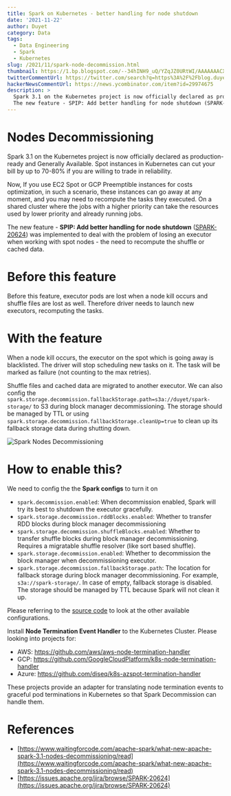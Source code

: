 ```yaml
---
title: Spark on Kubernetes - better handling for node shutdown
date: '2021-11-22'
author: Duyet
category: Data
tags:
  - Data Engineering
  - Spark
  - Kubernetes
slug: /2021/11/spark-node-decommission.html
thumbnail: https://1.bp.blogspot.com/--34hINH9_uQ/YZqJZ0URtWI/AAAAAAACXDw/yGn6wkjBWaMDfSZL3Hylwz6ILzP4xKDvACLcBGAsYHQ/s0/spark-spot-node-shutdown.png
twitterCommentUrl: https://twitter.com/search?q=https%3A%2F%2Fblog.duyet.net%2F2021%2F11%2Fspark-node-decommission.html
hackerNewsCommentUrl: https://news.ycombinator.com/item?id=29974675
description: >
  Spark 3.1 on the Kubernetes project is now officially declared as production-ready and Generally Available. Spot instances in Kubernetes can cut your bill by up to 70-80% if you are willing to trade in reliability.
  The new feature - SPIP: Add better handling for node shutdown (SPARK-20624) was implemented to deal with the problem of losing an executor when working with spot nodes - the need to recompute the shuffle or cached data.
---
```


# Nodes Decommissioning

Spark 3.1 on the Kubernetes project is now officially declared as production-ready and Generally Available. Spot instances in Kubernetes can cut your bill by up to 70-80% if you are willing to trade in reliability.

Now, If you use EC2 Spot or GCP Preemptible instances for costs optimization, in such a scenario, these instances can go away at any moment, and you may need to recompute the tasks they executed. On a shared cluster where the jobs with a higher priority can take the resources used by lower priority and already running jobs.

The new feature - **SPIP: Add better handling for node shutdown** ([SPARK-20624](https://issues.apache.org/jira/browse/SPARK-20624)) was implemented to deal with the problem of losing an executor when working with spot nodes - the need to recompute the shuffle or cached data.

# Before this feature

Before this feature, executor pods are lost when a node kill occurs and shuffle files are lost as well. Therefore driver needs to launch new executors, recomputing the tasks.

# With the feature

When a node kill occurs, the executor on the spot which is going away is blacklisted. The driver will stop scheduling new tasks on it. The task will be marked as failure (not counting to the max retries).

Shuffle files and cached data are migrated to another executor. We can also config the `spark.storage.decommission.fallbackStorage.path=s3a://duyet/spark-storage/` to S3 during block manager decommissioning. The storage should be managed by TTL or using `spark.storage.decommission.fallbackStorage.cleanUp=true` to clean up its fallback storage data during shutting down.

![Spark Nodes Decommissioning](/media/2021/11/spark-spot-node-shutdown.png)

# How to enable this?

We need to config the the **Spark configs** to turn it on

- `spark.decommission.enabled`: When decommission enabled, Spark will try its best to shutdown the executor gracefully.
- `spark.storage.decommission.rddBlocks.enabled`: Whether to transfer RDD blocks during block manager decommissioning
- `spark.storage.decommission.shuffleBlocks.enabled`: Whether to transfer shuffle blocks during block manager decommissioning. Requires a migratable shuffle resolver (like sort based shuffle).
- `spark.storage.decommission.enabled`: Whether to decommission the block manager when decommissioning executor.
- `spark.storage.decommission.fallbackStorage.path`: The location for fallback storage during block manager decommissioning. For example, `s3a://spark-storage/`. In case of empty, fallback storage is disabled. The storage should be managed by TTL because Spark will not clean it up.

Please referring to the [source code](https://github.com/apache/spark/blob/2e31e2c5f30742c312767f26b17396c4ecfbef72/core/src/main/scala/org/apache/spark/internal/config/package.scala#L1954) to look at the other available configurations.

Install **Node Termination Event Handler** to the Kubernetes Cluster. Please looking into projects for:

- AWS: https://github.com/aws/aws-node-termination-handler
- GCP: https://github.com/GoogleCloudPlatform/k8s-node-termination-handler
- Azure: https://github.com/diseq/k8s-azspot-termination-handler

These projects provide an adapter for translating node termination events to graceful pod terminations in Kubernetes so that Spark Decommission can handle them.

# References

- [https://www.waitingforcode.com/apache-spark/what-new-apache-spark-3.1-nodes-decommissioning/read](https://www.waitingforcode.com/apache-spark/what-new-apache-spark-3.1-nodes-decommissioning/read)
- [https://issues.apache.org/jira/browse/SPARK-20624](https://issues.apache.org/jira/browse/SPARK-20624)
